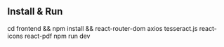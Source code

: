 ## Install & Run
cd frontend && npm install && react-router-dom axios tesseract.js react-icons react-pdf npm run dev

